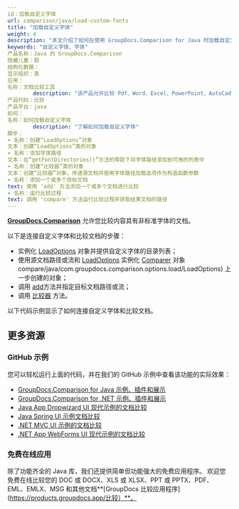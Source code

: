 ```yaml
---
id：加载自定义字体
url: comparison/java/load-custom-fonts
title: "加载自定义字体"
weight: 4
description: "本文介绍了如何在使用 GroupDocs.Comparison for Java 时加载自定义字体 PDF、Word、Excel、PowerPoint 文档。"
keywords: "自定义字体、字体"
产品名称：Java 的 GroupDocs.Comparison
隐藏儿童：假
结构化数据：
显示组织：真
应用：
名称：文档比较工具
        description: "该产品允许比较 Pdf、Word、Excel、PowerPoint、AutoCad、图像、代码和更多文件格式。比较 API 还支持接受或拒绝更改、提取文档信息和生成比较报告"
产品代码：比较
产品平台：java
如何：
名称：如何加载自定义字体
        description: "了解如何加载自定义字体"
脚步：
- 名称：创建“LoadOptions”对象
文本：创建“LoadOptions”类的对象
- 名称：添加字体路径
文本：在“getFontDirectories()”方法的帮助下将字体路径添加到可用的列表中
- 名称：创建“比较器”类的对象
文本：创建“比较器”对象，传递源文档并使用字体路径加载选项作为构造函数参数
- 名称：添加一个或多个目标文档
text: 使用 'add' 方法添加一个或多个文档进行比较
- 名称：运行比较过程
text: 调用 'compare' 方法运行比较过程并获取结果文档的路径
---
```

[**GroupDocs.Comparison**](https://products.groupdocs.com/comparison/java) 允许您比较内容具有非标准字体的文档。

以下是连接自定义字体和比较文档的步骤：

* 实例化 [LoadOptions](https://apireference.groupdocs.com/comparison/java/com.groupdocs.comparison.options.load/LoadOptions) 对象并提供自定义字体的目录列表；
* 使用源文档路径或流和 [LoadOptions](https://apireference.groupdocs.com/) 实例化 [Comparer](https://apireference.groupdocs.com/comparison/java/com.groupdocs.comparison/Comparer) 对象compare/java/com.groupdocs.comparison.options.load/LoadOptions) 上一步创建的对象；
* 调用 [add](https://apireference.groupdocs.com/comparison/java/com.groupdocs.comparison/Comparer#add(java.lang.String,%20com.groupdocs.comparison.options.load.LoadOptions))方法并指定目标文档路径或流；
* 调用 [比较器](https://apireference.groupdocs.com/comparison/java/com.groupdocs.comparison/Comparer#compare(java.io.OutputStream)) 方法。

以下代码示例显示了如何连接自定义字体和比较文档。

<script src="https://gist.github.com/groupdocs-comparison-gists/426fbb1a2e2ad8130ec02e21d04ef718.js"></script>

## 更多资源

### GitHub 示例
您可以轻松运行上面的代码，并在我们的 GitHub 示例中查看该功能的实际效果：

* [GroupDocs.Comparison for Java 示例、插件和展示](https://github.com/groupdocs-comparison/GroupDocs.Comparison-for-Java)
* [GroupDocs.Comparison for .NET 示例、插件和展示](https://github.com/groupdocs-comparison/GroupDocs.Comparison-for-.NET)
* [Java App Dropwizard UI 现代示例的文档比较](https://github.com/groupdocs-comparison/GroupDocs.Comparison-for-Java-Dropwizard)
* [Java Spring UI 示例文档比较](https://github.com/groupdocs-comparison/GroupDocs.Comparison-for-Java-Spring)
* [.NET MVC UI 示例的文档比较](https://github.com/groupdocs-comparison/GroupDocs.Comparison-for-.NET-MVC)
* [.NET App WebForms UI 现代示例的文档比较](https://github.com/groupdocs-comparison/GroupDocs.Comparison-for-.NET-WebForms)


### 免费在线应用
除了功能齐全的 Java 库，我们还提供简单但功能强大的免费应用程序。
欢迎您免费在线比较您的 DOC 或 DOCX、XLS 或 XLSX、PPT 或 PPTX、PDF、EML、EMLX、MSG 和其他文档**[GroupDocs 比较应用程序](https://products.groupdocs.app/比较）**。

